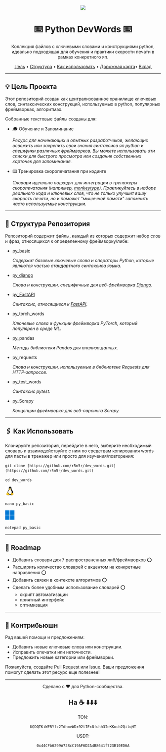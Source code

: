 <div id="header" align="center">
  <img src="https://media2.giphy.com/media/v1.Y2lkPTc5MGI3NjExZjEwZ3RlbnBvdnRoNjF0OXNqNmRibHg5dTFqbzkxbzc3dnZnYmdwYyZlcD12MV9pbnRlcm5hbF9naWZfYnlfaWQmY3Q9Zw/iIqmM5tTjmpOB9mpbn/giphy.gif" width="300"/>
</div>
<div align="center">
  <h1>⌨️ Python DevWords ⌨️</h1>
  <p>Коллекция файлов с ключевыми словами и конструкциями python, идеально подходящая для обучения и практики скорости печати в рамках конкретного яп.</p>
  <p>
    <a href="#цель-проекта">Цель</a> •
    <a href="#структура-репозитория">Структура</a> •
    <a href="#как-использовать">Как использовать</a> •
    <a href="#Roadmap">Дорожная карта</a>•
    <a href="#контрибьюшн">Вклад</a>
  </p>
</div>

---

## 💡 Цель Проекта

Этот репозиторий создан как централизованное хранилище ключевых слов, синтаксических конструкций, используемых в python, популярных фреймворках, алгоритмах.

Собранные текстовые файлы созданы для:

* 🎓 Обучение и Запоминание

  <i>Ресурс для начинающих и опытных разработчиков, желающих освежить или закрепить свои знания синтаксиса яп python и специфики различных фреймворков. Вы можете использовать эти списки для быстрого просмотра или создания собственных карточек для запоминания.</i>

* ⌨️ Тренировка скоропечатания при кодинге

  <i>Словари идеально подходят для интеграции в тренажеры скоропечатания (например, [monkeytype](https://monkeytype.com/)). Практикуйтесь в наборе реального кода и ключевых слов, что не только улучшит вашу скорость печати, но и поможет "мышечной памяти" запомнить часто используемые конструкции.</i>

---

## 📂 Структура Репозитория

Репозиторий содержит файлы, каждый из которых содержит набор слов и фраз, относящихся к определенному фреймворку/либе:

* [py_basic](https://github.com/r5n5r/dev_words/blob/main/py_basic)
  
  <i>Содержит базовые ключевые слова и операторы Python, которые являются частью стандартного синтаксиса языка</i>.
* [py_django](https://github.com/r5n5r/dev_words/blob/main/py_django)
  
  <i>Слова и конструкции, специфичные для веб-фреймворка [Django](https://www.djangoproject.com/).</i>
* [py_FastAPI](https://github.com/r5n5r/dev_words/blob/main/py_FastAPI)
  
  <i>Синтаксис, относящиеся к [FastAPI](https://fastapi.tiangolo.com/).</i>
* py_torch_words

  <i>Ключевые слова и функции фреймворка PyTorch, который популярен в среде ML.</i>
* py_pandas

  <i>Методы библиотеки Pandas для анализа данных.</i>
* py_requests
  
  <i>Слова и конструкции, используемые в библиотеке Requests для HTTP-запросов.</i>
* py_test_words
  
  <i>Синтаксис pytest.</i>
* py_Scrapy

  <i>Концепции фреймворка для веб-парсинга Scrapy.</i>

---

## 🖇 Как Использовать

Клонируйте репозиторий, перейдите в него, выберите необходимый словарь и взаимодействуйте с ним по средствам копирования words для пасты в тренажер или просто для изучения/повторения:

   <pre><code>git clone [https://github.com/r5n5r/dev_words.git](https://github.com/r5n5r/dev_words.git)</code></pre>
   <pre><code>cd dev_words</code></pre>
   <div>
     <img src="https://github.com/devicons/devicon/blob/master/icons/linux/linux-original.svg" title="Git" **alt="Git" width="30" height="30"/>
   </div>
        <pre><code>nano py_basic</code></pre>
    <div>
     <img src="https://github.com/devicons/devicon/blob/master/icons/windows11/windows11-original.svg" title="Git" **alt="Git" width="30" height="30"/>
   </div>
        <pre><code>notepad py_basic</code></pre>

---

## 📄 Roadmap

* Добавить словари для 7 распространенных либ/фреймворков ⭕️
* Расширить количество словарей с акцентом на конкретные направления ⭕️
* Добавить связки в контексте алгоритмов ⭕️
* Сделать более удобным использование словарей ⭕️
  * скрипт автоматизации
  * приятный интерфейс
  * оптимизация  

---

## 🤝 Контрибьюшн

Рад вашей помощи и предложениям:

* Добавить новые ключевые слова или конструкции.
* Исправить опечатки или неточности.
* Предложить новые категории или фреймворки.

Пожалуйста, создайте Pull Request или Issue.
Ваши предложения помогут сделать этот ресурс еще полезнее!

---

<div align="center">
  <p>Сделано с ❤️ для Python-сообщества.</p>
  
  
  ## На ☕️ ⬇️⬇️⬇️
  TON:
  
    UQDQTKiWERYfz2TdhmvWDx92tIEx8fuhh3IeKKoch2QilqHT
    
  USDT: 
  
    0x44CFb6299A728cC19AF6D2A4B8641f723B10ED6A
  </p>
</div>
